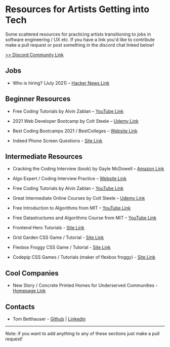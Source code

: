 # Resources for Artists Getting into Tech

Some scattered resources for practicing artists transitioning to jobs in software engineering / UX etc. If you have a link you'd like to contribute make a pull request or post something in the discord chat linked below!

[>> Discord Community Link](https://discord.gg/3vdb6rk24D)

## Jobs

* Who is hiring? (July 2021) – [Hacker News Link](https://news.ycombinator.com/item?id=27699704)

## Beginner Resources

* Free Coding Tutorials by Alvin Zablan – [YouTube Link](https://www.youtube.com/channel/UCilIG8V10ZGXaLHxvEa_UfA/videos)

* 2021 Web Developer Bootcamp by Colt Steele – [Udemy Link](https://www.udemy.com/course/the-web-developer-bootcamp/)

* Best Coding Bootcamps 2021 / BestColleges – [Website Link](https://www.bestcolleges.com/bootcamps/find-bootcamps/best-coding-bootcamps/)

* Indeed Phone Screen Questions - [Site Link](https://www.indeed.com/career-advice/interviewing/software-engineering-phone-interview-questions)


## Intermediate Resources

* Cracking the Coding Interview (book) by Gayle McDowell – [Amazon Link](https://www.amazon.com/Cracking-Coding-Interview-Programming-Questions/dp/0984782850/ref=sr_1_1?crid=2G7K9BD9HSQ1J&dchild=1&keywords=cracking+the+coding+interview&qid=1625180279&sprefix=cracking+the+%2Caps%2C240&sr=8-1)

* Algo Expert / Coding Interview Practice – [Website Link](https://www.algoexpert.io/)

* Free Coding Tutorials by Alvin Zablan – [YouTube Link](https://www.youtube.com/channel/UCilIG8V10ZGXaLHxvEa_UfA/videos)

* Great Intermediate Online Courses by Colt Steele – [Udemy Link](https://www.udemy.com/user/coltsteele/)

* Free Introduction to Algorithms from MIT – [YouTube Link](https://www.youtube.com/playlist?list=PLUl4u3cNGP61Oq3tWYp6V_F-5jb5L2iHb)

* Free Datastructures and Algorithms Course from MIT – [YouTube Link](https://www.youtube.com/playlist?list=PLkToMFwOtNHiJtcBu0piSLKnLVGOF9vaV)

* Frontend Hero Tutorials - [Site Link](https://www.frontendhero.dev/)

* Grid Garden CSS Game / Tutorial - [Site Link](https://cssgridgarden.com/)

* Flexbox Froggy CSS Game / Tutorial - [Site Link](https://flexboxfroggy.com)

* Codepip CSS Games / Tutorials (maker of flexbox froggy) - [Site Link](https://codepip.com/games/)


## Cool Companies

* New Story / Concrete Printed Homes for Underserved Communities - [Homepage Link](https://newstorycharity.org/3d-community/)


## Contacts

* Tom Betthauser - [Github](https://github.com/tombetthauser) | [Linkedin](https://www.linkedin.com/in/tombetthauser/)

---

Note: if you want to add anything to any of these sections just make a pull request!
